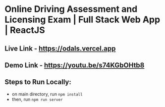 # Online Driving Assessment and Licensing Exam | Full Stack Web App | ReactJS

## Live Link - https://odals.vercel.app

## Demo Link - https://youtu.be/s74KGbOHtb8

## Steps to Run Locally:

- on main directory, run `npm install`
- then, run `npm run server`
